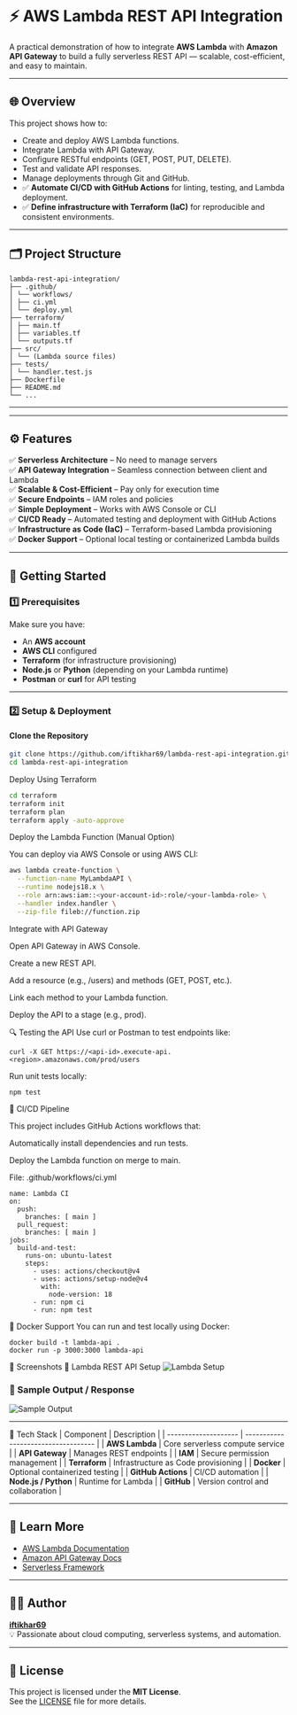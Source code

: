 # ⚡ AWS Lambda REST API Integration

A practical demonstration of how to integrate **AWS Lambda** with **Amazon API Gateway** to build a fully serverless REST API — scalable, cost-efficient, and easy to maintain.

---

## 🌐 Overview

This project shows how to:
- Create and deploy AWS Lambda functions.
- Integrate Lambda with API Gateway.
- Configure RESTful endpoints (GET, POST, PUT, DELETE).
- Test and validate API responses.
- Manage deployments through Git and GitHub.
- ✅ **Automate CI/CD with GitHub Actions** for linting, testing, and Lambda deployment.
- ✅ **Define infrastructure with Terraform (IaC)** for reproducible and consistent environments.

---

## 🗂️ Project Structure


```
lambda-rest-api-integration/
├── .github/
│ └── workflows/
│ ├── ci.yml
│ └── deploy.yml
├── terraform/
│ ├── main.tf
│ ├── variables.tf
│ └── outputs.tf
├── src/
│ └── (Lambda source files)
├── tests/
│ └── handler.test.js
├── Dockerfile
├── README.md
└── ...
```

---


---

## ⚙️ Features

✅ **Serverless Architecture** – No need to manage servers  
✅ **API Gateway Integration** – Seamless connection between client and Lambda  
✅ **Scalable & Cost-Efficient** – Pay only for execution time  
✅ **Secure Endpoints** – IAM roles and policies  
✅ **Simple Deployment** – Works with AWS Console or CLI  
✅ **CI/CD Ready** – Automated testing and deployment with GitHub Actions  
✅ **Infrastructure as Code (IaC)** – Terraform-based Lambda provisioning  
✅ **Docker Support** – Optional local testing or containerized Lambda builds  

---

## 🚀 Getting Started

### 1️⃣ Prerequisites
Make sure you have:
- An **AWS account**
- **AWS CLI** configured  
- **Terraform** (for infrastructure provisioning)
- **Node.js** or **Python** (depending on your Lambda runtime)
- **Postman** or **curl** for API testing

---

### 2️⃣ Setup & Deployment

#### Clone the Repository
```bash
git clone https://github.com/iftikhar69/lambda-rest-api-integration.git
cd lambda-rest-api-integration

```

Deploy Using Terraform
```bash
cd terraform
terraform init
terraform plan
terraform apply -auto-approve
```

Deploy the Lambda Function (Manual Option)

You can deploy via AWS Console or using AWS CLI:
```bash
aws lambda create-function \
  --function-name MyLambdaAPI \
  --runtime nodejs18.x \
  --role arn:aws:iam::<your-account-id>:role/<your-lambda-role> \
  --handler index.handler \
  --zip-file fileb://function.zip
```
Integrate with API Gateway

Open API Gateway in AWS Console.

Create a new REST API.

Add a resource (e.g., /users) and methods (GET, POST, etc.).

Link each method to your Lambda function.

Deploy the API to a stage (e.g., prod).

🔍 Testing the API
Use curl or Postman to test endpoints like:
```
curl -X GET https://<api-id>.execute-api.<region>.amazonaws.com/prod/users
```
Run unit tests locally:
```
npm test
```

🧪 CI/CD Pipeline

This project includes GitHub Actions workflows that:

Automatically install dependencies and run tests.

Deploy the Lambda function on merge to main.

File: .github/workflows/ci.yml
```
name: Lambda CI
on:
  push:
    branches: [ main ]
  pull_request:
    branches: [ main ]
jobs:
  build-and-test:
    runs-on: ubuntu-latest
    steps:
      - uses: actions/checkout@v4
      - uses: actions/setup-node@v4
        with:
          node-version: 18
      - run: npm ci
      - run: npm test

```

🐳 Docker Support
You can run and test locally using Docker:
```
docker build -t lambda-api .
docker run -p 3000:3000 lambda-api
```
📸 Screenshots
🔹 Lambda REST API Setup
![Lambda Setup](https://github.com/iftikhar69/lambda-rest-api-integration/blob/main/Assets/Screenshot%20from%202025-10-23%2022-31-13.png?raw=true)

### 🔹 Sample Output / Response
![Sample Output](https://github.com/iftikhar69/lambda-rest-api-integration/blob/main/Assets/image1.png?raw=true)

---

🧩 Tech Stack
| Component            | Description                         |
| -------------------- | ----------------------------------- |
| **AWS Lambda**       | Core serverless compute service     |
| **API Gateway**      | Manages REST endpoints              |
| **IAM**              | Secure permission management        |
| **Terraform**        | Infrastructure as Code provisioning |
| **Docker**           | Optional containerized testing      |
| **GitHub Actions**   | CI/CD automation                    |
| **Node.js / Python** | Runtime for Lambda                  |
| **GitHub**           | Version control and collaboration   |

---

## 🧠 Learn More

- [AWS Lambda Documentation](https://docs.aws.amazon.com/lambda/latest/dg/welcome.html)
- [Amazon API Gateway Docs](https://docs.aws.amazon.com/apigateway/latest/developerguide/welcome.html)
- [Serverless Framework](https://www.serverless.com/framework/docs/)

---

## 👨‍💻 Author

**[iftikhar69](https://github.com/iftikhar69)**  
💡 Passionate about cloud computing, serverless systems, and automation.

---

## 🪪 License

This project is licensed under the **MIT License**.  
See the [LICENSE](LICENSE) file for more details.
